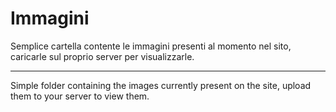 # Immagini

Semplice cartella contente le immagini presenti al momento nel sito, caricarle sul proprio server per visualizzarle.

___________________________________________________________________________________________________________________________

Simple folder containing the images currently present on the site, upload them to your server to view them.
